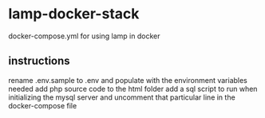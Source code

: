 # lamp-docker-stack

docker-compose.yml for using lamp in docker

## instructions

rename .env.sample to .env and populate with the environment variables needed
add php source code to the html folder
add a sql script to run when initializing the mysql server and uncomment that particular line in the docker-compose file
